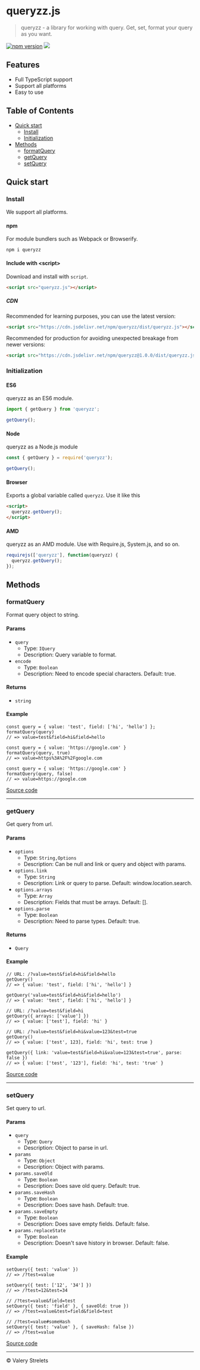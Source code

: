 # queryzz.js

> queryzz - a library for working with query. Get, set, format your query as you want.

[![npm version](https://badge.fury.io/js/queryzz.svg)](https://www.npmjs.com/package/queryzz)
[![](https://data.jsdelivr.com/v1/package/npm/queryzz/badge)](https://www.jsdelivr.com/package/npm/queryzz)

## Features

- Full TypeScript support
- Support all platforms
- Easy to use

## Table of Contents

- [Quick start](#quick-start)
  - [Install](#install)
  - [Initialization](#initialization)
- [Methods](#methods)
  - [formatQuery](#formatQuery)
  - [getQuery](#getQuery)
  - [setQuery](#setQuery)

## Quick start

### Install

We support all platforms.

#### npm

For module bundlers such as Webpack or Browserify.

```shell
npm i queryzz
```

#### Include with &lt;script&gt;

Download and install with `script`.

```html
<script src="queryzz.js"></script>
```

##### CDN

Recommended for learning purposes, you can use the latest version:

```html
<script src="https://cdn.jsdelivr.net/npm/queryzz/dist/queryzz.js"></script>
```

Recommended for production for avoiding unexpected breakage from newer versions:

```html
<script src="https://cdn.jsdelivr.net/npm/queryzz@1.0.0/dist/queryzz.js"></script>
```

### Initialization

#### ES6

queryzz as an ES6 module.

```js
import { getQuery } from 'queryzz';

getQuery();
```

#### Node

queryzz as a Node.js module

```js
const { getQuery } = require('queryzz');

getQuery();
```

#### Browser

Exports a global variable called `queryzz`. Use it like this

```html
<script>
  queryzz.getQuery();
</script>
```

#### AMD

queryzz as an AMD module. Use with Require.js, System.js, and so on.

```js
requirejs(['queryzz'], function(queryzz) {
  queryzz.getQuery();
});
```

## Methods

### formatQuery

Format query object to string.


#### Params
- `query`
  - Type: `IQuery`
  - Description: Query variable to format.
- `encode`
  - Type: `Boolean`
  - Description: Need to encode special characters. Default: true.

#### Returns
- `string`

#### Example
```JS
const query = { value: 'test', field: ['hi', 'hello'] };
formatQuery(query)
// => value=test&field=hi&field=hello

const query = { value: 'https://google.com' }
formatQuery(query, true)
// => value=https%3A%2F%2Fgoogle.com

const query = { value: 'https://google.com' }
formatQuery(query, false)
// => value=https://google.com
```
<a href="https://github.com/letstri/queryzz/blob/master/src/lib/formatQuery.ts" target="_blank">Source code</a>
* * *
### getQuery

Get query from url.


#### Params
- `options`
  - Type: `String,Options`
  - Description: Can be null and link or query and object with params.
- `options.link`
  - Type: `String`
  - Description: Link or query to parse. Default: window.location.search.
- `options.arrays`
  - Type: `Array`
  - Description: Fields that must be arrays. Default: [].
- `options.parse`
  - Type: `Boolean`
  - Description: Need to parse types. Default: true.

#### Returns
- `Query`

#### Example
```JS
// URL: /?value=test&field=hi&field=hello
getQuery()
// => { value: 'test', field: ['hi', 'hello'] }

getQuery('value=test&field=hi&field=hello')
// => { value: 'test', field: ['hi', 'hello'] }

// URL: /?value=test&field=hi
getQuery({ arrays: ['value'] })
// => { value: ['test'], field: 'hi' }

// URL: /?value=test&field=hi&value=123&test=true
getQuery()
// => { value: ['test', 123], field: 'hi', test: true }

getQuery({ link: 'value=test&field=hi&value=123&test=true', parse: false })
// => { value: ['test', '123'], field: 'hi', test: 'true' }
```
<a href="https://github.com/letstri/queryzz/blob/master/src/lib/getQuery.ts" target="_blank">Source code</a>
* * *
### setQuery

Set query to url.


#### Params
- `query`
  - Type: `Query`
  - Description: Object to parse in url.
- `params`
  - Type: `Object`
  - Description: Object with params.
- `params.saveOld`
  - Type: `Boolean`
  - Description: Does save old query. Default: true.
- `params.saveHash`
  - Type: `Boolean`
  - Description: Does save hash. Default: true.
- `params.saveEmpty`
  - Type: `Boolean`
  - Description: Does save empty fields. Default: false.
- `params.replaceState`
  - Type: `Boolean`
  - Description: Doesn&#x27;t save history in browser. Default: false.


#### Example
```JS
setQuery({ test: 'value' })
// => /?test=value

setQuery({ test: ['12', '34'] })
// => /?test=12&test=34

// /?test=value&field=test
setQuery({ test: 'field' }, { saveOld: true })
// => /?test=value&test=field&field=test

// /?test=value#someHash
setQuery({ test: 'value' }, { saveHash: false })
// => /?test=value
```
<a href="https://github.com/letstri/queryzz/blob/master/src/lib/setQuery.ts" target="_blank">Source code</a>
* * *

&copy; Valery Strelets

